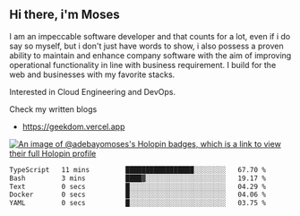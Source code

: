 ## Hi there, i'm Moses

I am an impeccable software developer and that counts for a lot, even if i do say so myself, but i don't just have words to show, i also possess a proven ability to maintain and enhance company software with the aim of improving operational functionality in line with business requirement. I build for the web and businesses with my favorite stacks.

Interested in Cloud Engineering and DevOps.

Check my written blogs
- https://geekdom.vercel.app

[![An image of @adebayomoses's Holopin badges, which is a link to view their full Holopin profile](https://holopin.me/adebayomoses)](https://holopin.io/@adebayomoses)

<!--START_SECTION:waka-->

```txt
TypeScript   11 mins         █████████████████░░░░░░░░   67.70 %
Bash         3 mins          ████▓░░░░░░░░░░░░░░░░░░░░   19.17 %
Text         0 secs          █░░░░░░░░░░░░░░░░░░░░░░░░   04.29 %
Docker       0 secs          █░░░░░░░░░░░░░░░░░░░░░░░░   04.06 %
YAML         0 secs          █░░░░░░░░░░░░░░░░░░░░░░░░   03.75 %
```

<!--END_SECTION:waka-->

